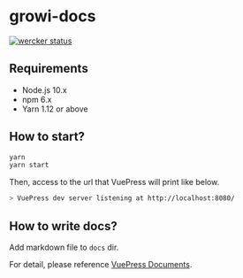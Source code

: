 # growi-docs

[![wercker status](https://app.wercker.com/status/ac72ddc31b1e63f61717bcc1633b7c7f/s/master "wercker status")](https://app.wercker.com/project/byKey/ac72ddc31b1e63f61717bcc1633b7c7f)

## Requirements

- Node.js 10.x
- npm 6.x
- Yarn 1.12 or above

## How to start?

``` bash
yarn
yarn start
```

Then, access to the url that VuePress will print like below.

``` bash
> VuePress dev server listening at http://localhost:8080/
```

## How to write docs?

Add markdown file to `docs` dir.

For detail, please reference [VuePress Documents](https://vuepress.vuejs.org/).